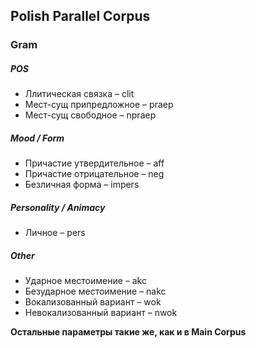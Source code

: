 ## Polish Parallel Corpus

### Gram
##### POS
* Ллитическая связка – clit
* Мест-сущ припредложное – praep
* Мест-сущ свободное – npraep


##### Mood / Form
* Причастие утвердительное – aff
* Причастие отрицательное – neg
* Безличная форма – impers


##### Personality / Animacy
* Личное – pers


##### Other
* Ударное местоимение – akc
* Безударное местоимение – nakc
* Вокализованный вариант – wok
* Невокализованный вариант – nwok


**Остальные параметры такие же, как и в Main Corpus**